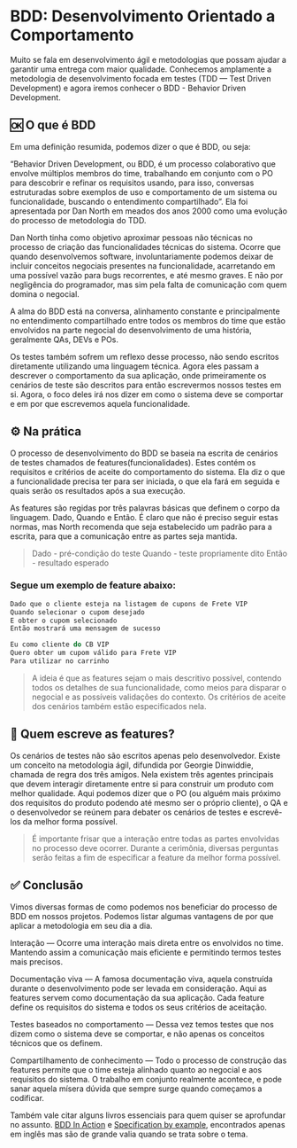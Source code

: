 # BDD: Desenvolvimento Orientado a Comportamento

Muito se fala em desenvolvimento ágil e metodologias que possam ajudar a garantir uma entrega com maior qualidade. Conhecemos amplamente a metodologia de desenvolvimento focada em testes (TDD — Test Driven Development) e agora iremos conhecer o BDD - Behavior Driven Development.

## 🆗 O que é BDD

Em uma definição resumida, podemos dizer o que é BDD, ou seja:

“Behavior Driven Development, ou BDD, é um processo colaborativo que envolve múltiplos membros do time, trabalhando em conjunto com o PO para descobrir e refinar os requisitos usando, para isso, conversas estruturadas sobre exemplos de uso e comportamento de um sistema ou funcionalidade, buscando o entendimento compartilhado”. Ela foi apresentada por Dan North em meados dos anos 2000 como uma evolução do processo de metodologia do TDD.

Dan North tinha como objetivo aproximar pessoas não técnicas no processo de criação das funcionalidades técnicas do sistema. Ocorre que quando desenvolvemos software, involuntariamente podemos deixar de incluir conceitos negociais presentes na funcionalidade, acarretando em uma possível vazão para bugs recorrentes, e até mesmo graves. E não por negligência do programador, mas sim pela falta de comunicação com quem domina o negocial.

A alma do BDD está na conversa, alinhamento constante e principalmente no entendimento compartilhado entre todos os membros do time que estão envolvidos na parte negocial do desenvolvimento de uma história, geralmente QAs, DEVs e POs. 

Os testes também sofrem um reflexo desse processo, não sendo escritos diretamente utilizando uma linguagem técnica. Agora eles passam a descrever o comportamento da sua aplicação, onde primeiramente os cenários de teste são descritos para então escrevermos nossos testes em si. Agora, o foco deles irá nos dizer em como o sistema deve se comportar e em por que escrevemos aquela funcionalidade.

## ⚙ Na prática

O processo de desenvolvimento do BDD se baseia na escrita de cenários de testes chamados de features(funcionalidades). Estes contém os requisitos e critérios de aceite do comportamento do sistema. Ela diz o que a funcionalidade precisa ter para ser iniciada, o que ela fará em seguida e quais serão os resultados após a sua execução.

As features são regidas por três palavras básicas que definem o corpo da linguagem. Dado, Quando e Então. É claro que não é preciso seguir estas normas, mas North recomenda que seja estabelecido um padrão para a escrita, para que a comunicação entre as partes seja mantida.

> Dado - pré-condição do teste
> Quando - teste propriamente dito
> Então - resultado esperado

### Segue um exemplo de feature abaixo:

```groovy
Dado que o cliente esteja na listagem de cupons de Frete VIP
Quando selecionar o cupom desejado
E obter o cupom selecionado
Então mostrará uma mensagem de sucesso

Eu como cliente do CB VIP
Quero obter um cupom válido para Frete VIP
Para utilizar no carrinho
```

> A ideia é que as features sejam o mais descritivo possível, contendo todos os detalhes de sua funcionalidade, como meios para disparar o negocial e as possíveis validações do contexto. Os critérios de aceite dos cenários também estão especificados nela.

## 🎯 Quem escreve as features?

Os cenários de testes não são escritos apenas pelo desenvolvedor. Existe um conceito na metodologia ágil, difundida por Georgie Dinwiddie, chamada de regra dos três amigos. Nela existem três agentes principais que devem interagir diretamente entre si para construir um produto com melhor qualidade. Aqui podemos dizer que o PO (ou alguém mais próximo dos requisitos do produto podendo até mesmo ser o próprio cliente), o QA e o desenvolvedor se reúnem para debater os cenários de testes e escrevê-los da melhor forma possível.

> É importante frisar que a interação entre todas as partes envolvidas no processo deve ocorrer. Durante a cerimônia, diversas perguntas serão feitas a fim de especificar a feature da melhor forma possível.

## ✅ Conclusão

Vimos diversas formas de como podemos nos beneficiar do processo de BDD em nossos projetos. Podemos listar algumas vantagens de por que aplicar a metodologia em seu dia a dia.

Interação — Ocorre uma interação mais direta entre os envolvidos no time. Mantendo assim a comunicação mais eficiente e permitindo termos testes mais precisos.

Documentação viva — A famosa documentação viva, aquela construída durante o desenvolvimento pode ser levada em consideração. Aqui as features servem como documentação da sua aplicação. Cada feature define os requisitos do sistema e todos os seus critérios de aceitação.

Testes baseados no comportamento — Dessa vez temos testes que nos dizem como o sistema deve se comportar, e não apenas os conceitos técnicos que os definem.

Compartilhamento de conhecimento — Todo o processo de construção das features permite que o time esteja alinhado quanto ao negocial e aos requisitos do sistema. O trabalho em conjunto realmente acontece, e pode sanar aquela mísera dúvida que sempre surge quando começamos a codificar.

Também vale citar alguns livros essenciais para quem quiser se aprofundar no assunto. [BDD In Action](https://amzn.to/2ERdM3a) e [Specification by example](https://amzn.to/2HVePBm), encontrados apenas em inglês mas são de grande valia quando se trata sobre o tema.
